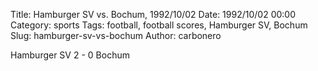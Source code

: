 Title: Hamburger SV vs. Bochum, 1992/10/02
Date: 1992/10/02 00:00
Category: sports
Tags: football, football scores, Hamburger SV, Bochum
Slug: hamburger-sv-vs-bochum
Author: carbonero


Hamburger SV 2 - 0 Bochum
